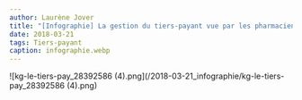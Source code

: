 ```yaml
---
author: Laurène Jover
title: "[Infographie] La gestion du tiers-payant vue par les pharmaciens d’officine : freins et solutions des pharmaciens d’officine"
date: 2018-03-21
tags: Tiers-payant
caption: infographie.webp
---
```


![kg-le-tiers-pay_28392586 (4).png](/2018-03-21_infographie/kg-le-tiers-pay_28392586 (4).png)
